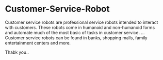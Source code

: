 # Customer-Service-Robot


Customer service robots are professional service robots intended to interact with customers. These robots come in humanoid and non-humanoid forms and automate much of the most basic of tasks in customer service. ... Customer service robots can be found in banks, shopping malls, family entertainment centers and more.


Thabk you..
